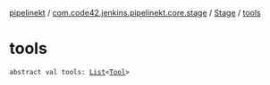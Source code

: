 [pipelinekt](../../index.md) / [com.code42.jenkins.pipelinekt.core.stage](../index.md) / [Stage](index.md) / [tools](./tools.md)

# tools

`abstract val tools: `[`List`](https://kotlinlang.org/api/latest/jvm/stdlib/kotlin.collections/-list/index.html)`<`[`Tool`](../../com.code42.jenkins.pipelinekt.core/-tool.md)`>`